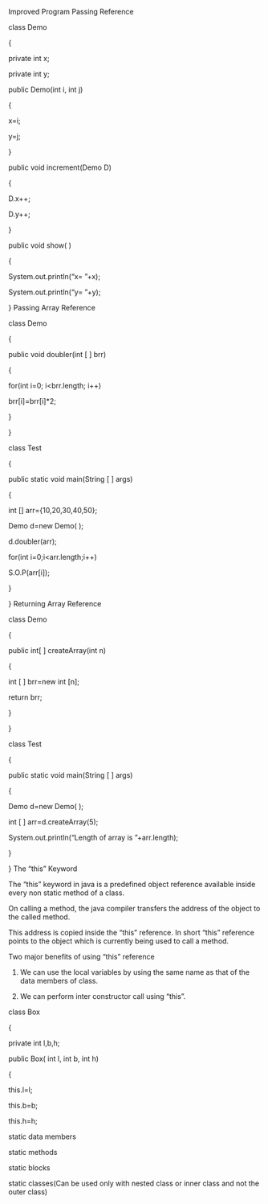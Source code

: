 Improved Program
Passing Reference

class Demo

{

private int x;

private int y;

public Demo(int i, int j)

{

x=i;

y=j;

}

public void increment(Demo D)

{

D.x++;

D.y++;

}

public void show( )

{

System.out.println(“x= ”+x);

System.out.println(“y= ”+y);

}
Passing Array Reference

class Demo

{

public void doubler(int [ ] brr)

{

for(int i=0; i<brr.length; i++)

brr[i]=brr[i]*2;

}

}

class Test

{

public static void main(String [ ] args)

{

int [] arr={10,20,30,40,50};

Demo d=new Demo( );

d.doubler(arr);

for(int i=0;i<arr.length;i++)

S.O.P(arr[i]);

}

}
Returning Array Reference

class Demo

{

public int[ ] createArray(int n)

{

int [ ] brr=new int [n];

return brr;

}

}

class Test

{

public static void main(String [ ] args)

{

Demo d=new Demo( );

int [ ] arr=d.createArray(5);

System.out.println(“Length of array is ”+arr.length);

}

}
The “this” Keyword

The “this” keyword in java is a predefined object reference
available inside every non static method of a class.

On calling a method, the java compiler transfers the address
of the object to the called method.

This address is copied inside the “this” reference. In short
“this” reference points to the object which is currently being
used to call a method.

Two major benefits of using “this” reference

1. We can use the local variables by using the same name as
that of the data members of class.

2. We can perform inter constructor call using “this”.

class Box

{

private int l,b,h;

public Box( int l, int b, int h)

{

this.l=l;

this.b=b;

this.h=h;


static data members

static methods

static blocks

static classes(Can be used only with nested class or
inner class and not the outer class)

